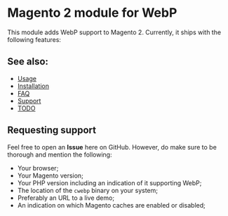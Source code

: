 # Magento 2 module for WebP
This module adds WebP support to Magento 2. Currently, it ships with the following features:

## See also:
- [Usage](USAGE.md)
- [Installation](INSTALL.md)
- [FAQ](FAQ.md)
- [Support](SUPPORT.md)
- [TODO](TODO.md)

## Requesting support
Feel free to open an **Issue** here on GitHub. However, do make sure to be thorough and mention the following:

- Your browser;
- Your Magento version;
- Your PHP version including an indication of it supporting WebP;
- The location of the `cwebp` binary on your system;
- Preferably an URL to a live demo;
- An indication on which Magento caches are enabled or disabled;

